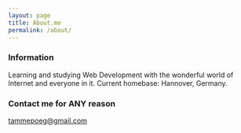 ```yaml
---
layout: page
title: About.me
permalink: /about/
---
```


### Information

Learning and studying Web Development with the wonderful world of Internet and everyone in it.
Current homebase: Hannover, Germany.

### Contact me for ANY reason

[tammepoeg@gmail.com](mailto:tammepoeg@gmail.com)
